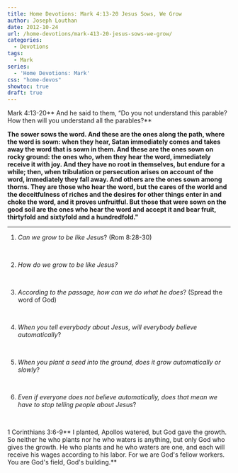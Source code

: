```yaml
---
title: Home Devotions: Mark 4:13-20 Jesus Sows, We Grow
author: Joseph Louthan
date: 2012-10-24
url: /home-devotions/mark-413-20-jesus-sows-we-grow/
categories:
  - Devotions
tags:
  - Mark
series:
  - 'Home Devotions: Mark'
css: "home-devos"
showtoc: true
draft: true
---
```

Mark 4:13-20** And he said to them, “Do you not understand this parable? How then will you understand all the parables?** 

 **The sower sows the word. And these are the ones along the path, where the word is sown: when they hear, Satan immediately comes and takes away the word that is sown in them. And these are the ones sown on rocky ground: the ones who, when they hear the word, immediately receive it with joy. And they have no root in themselves, but endure for a while; then, when tribulation or persecution arises on account of the word, immediately they fall away. And others are the ones sown among thorns. They are those who hear the word, but the cares of the world and the deceitfulness of riches and the desires for other things enter in and choke the word, and it proves unfruitful. But those that were sown on the good soil are the ones who hear the word and accept it and bear fruit, thirtyfold and sixtyfold and a hundredfold."**

****
  
1. _Can we grow to be like Jesus_? (Rom 8:28-30)

&nbsp;

2. _How do we grow to be like Jesus?_

&nbsp;

3. _According to the passage, how can we do what he does_? (Spread the word of God)

&nbsp;

4. _When you tell everybody about Jesus, will everybody believe automatically_?

&nbsp;

5. _When you plant a seed into the ground, does it grow automatically or slowly_?

&nbsp;

6. _Even if everyone does not believe automatically, does that mean we have to stop telling people about Jesus_?

&nbsp;

1 Corinthians 3:6-9** I planted, Apollos watered, but God gave the growth. So neither he who plants nor he who waters is anything, but only God who gives the growth. He who plants and he who waters are one, and each will receive his wages according to his labor. For we are God's fellow workers. You are God's field, God's building.**



 [1]: https://i2.wp.com/theologic.us/wp-content/uploads/2012/09/sower-icon.jpg
 [2]: https://i2.wp.com/theologic.us/wp-content/uploads/2012/10/PaulApollos.jpg
